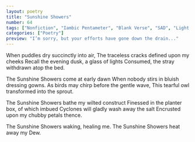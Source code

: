 ```yaml
---
layout: poetry
title: "Sunshine Showers"
number: 64
tags: ["Nonfiction", "Iambic Pentameter", "Blank Verse", "SAD", "Light Therapy", "Sunrise"]
categories: ["Poetry"]
preview: "I’m sorry, but your efforts have gone down the drain..."
---
```

When puddles dry succinctly into air,
The traceless cracks defined upon my cheeks
Recall the evening dusk, a glass of lights
Consumed, the stray withdrawn atop the bed.

The Sunshine Showers come at early dawn
When nobody stirs in bluish dressing gowns.
As birds may chirp before the gentle wave,
This tearful owl transformed into the sprout.

The Sunshine Showers bathe my wilted construct
Finessed in the planter box, of which imbued
Cyclones will gladly wash away the salt
Encrusted upon my chubby petals thence.

The Sunshine Showers waking, healing me.
The Sunshine Showers heat away my Dew.
